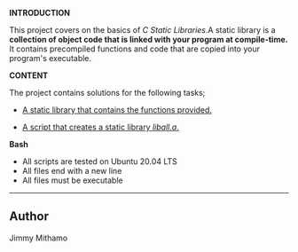 **INTRODUCTION**

This project covers on the basics of *C Static Libraries*.A static library is a **collection of object code that is linked with your program at compile-time.**
It contains precompiled functions and code that are copied into your program's executable.

**CONTENT**

The project contains solutions for the following tasks;

* [A static library that contains the functions provided.](libmy.a)

* [A script that creates a static library *liball.a*.](create_static_lib.sh)


**Bash**
* All  scripts are tested on Ubuntu 20.04 LTS
* All  files  end with a new line
* All  files must be executable

---

**Author**
---
Jimmy Mithamo

